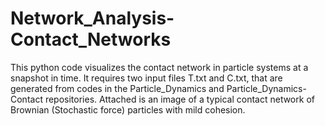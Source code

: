 # Network_Analysis-Contact_Networks
This python code visualizes the contact network in particle systems at a snapshot in time.
It requires two input files T.txt and C.txt, that are generated from codes in the Particle_Dynamics
and Particle_Dynamics-Contact repositories. Attached is an image of a typical contact network of Brownian (Stochastic force)
particles with mild cohesion.
